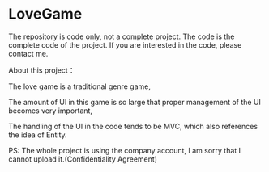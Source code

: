 # LoveGame
The repository is code only, not a complete project.
The code is the complete code of the project. If you are interested in the code, please contact me.

About this project：

The love game is a traditional genre game,

The amount of UI in this game is so large that proper management of the UI becomes very important,

The handling of the UI in the code tends to be MVC, which also references the idea of Entity.




PS: The whole project is using the company account, I am sorry that I cannot upload it.(Confidentiality Agreement)
